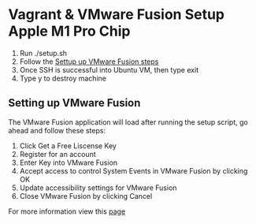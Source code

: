 # Vagrant & VMware Fusion Setup Apple M1 Pro Chip


1. Run ./setup.sh
1. Follow the [Settup up VMware Fusion steps](#setting-up-vmware-fusion)
1. Once SSH is successful into Ubuntu VM, then type exit
1. Type y to destroy machine

## Setting up VMware Fusion

The VMware Fusion application will load after running the setup script, go ahead and follow these steps:
1. Click Get a Free Liscense Key
1. Register for an account
1. Enter Key into VMware Fusion
1. Accept access to control System Events in VMware Fusion by clicking OK
1. Update accessibility settings for VMware Fusion
1. Close VMware Fusion by clicking Cancel

For more information view this [page](https://gist.github.com/sbailliez/2305d831ebcf56094fd432a8717bed93)
